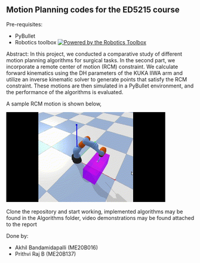 ## Motion Planning codes for the ED5215 course

Pre-requisites:
- PyBullet
- Robotics toolbox [![Powered by the Robotics Toolbox](https://raw.githubusercontent.com/petercorke/robotics-toolbox-python/master/.github/svg/rtb_powered.min.svg)](https://github.com/petercorke/robotics-toolbox-python)

Abstract:
In this project, we conducted a comparative study of different motion planning algorithms for surgical tasks. In the second part, we incorporate a remote center of motion (RCM) constraint. We calculate forward kinematics using the DH parameters of the KUKA IIWA arm and utilize an inverse kinematic solver to generate points that satisfy the RCM constraint. These motions are then simulated in a PyBullet environment, and the
performance of the algorithms is evaluated.

A sample RCM motion is shown below, 


![](https://github.com/prithvi-raj-b/rrtstar-kuka-iiwa7/blob/master/RCM_gif.gif)


Clone the repository and start working, implemented algorithms may be found in the Algorithms folder, video demonstrations may be found attached to the report

Done by:
- Akhil Bandamidapalli (ME20B016)
- Prithvi Raj B (ME20B137)


